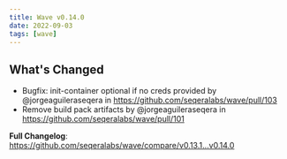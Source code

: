 ```yaml
---
title: Wave v0.14.0
date: 2022-09-03
tags: [wave]
---
```


## What's Changed
* Bugfix: init-container optional if no creds provided by @jorgeaguileraseqera in https://github.com/seqeralabs/wave/pull/103
* Remove build pack artifacts by @jorgeaguileraseqera in https://github.com/seqeralabs/wave/pull/101


**Full Changelog**: https://github.com/seqeralabs/wave/compare/v0.13.1...v0.14.0
